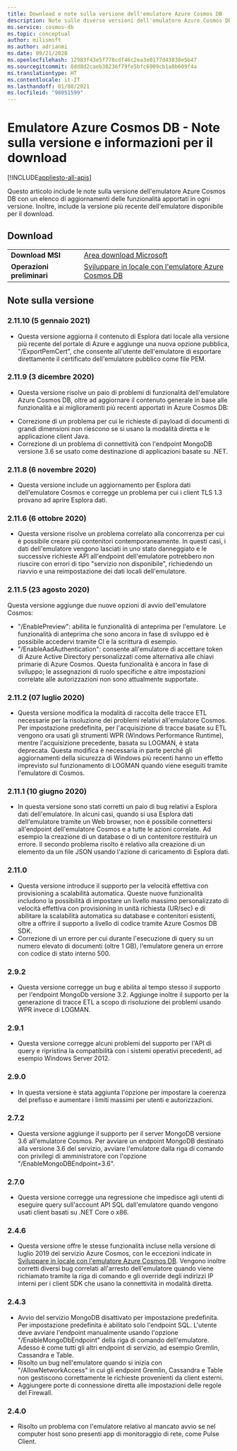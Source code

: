 ```yaml
---
title: Download e note sulla versione dell'emulatore Azure Cosmos DB
description: Note sulle diverse versioni dell'emulatore Azure Cosmos DB e informazioni per il download.
ms.service: cosmos-db
ms.topic: conceptual
author: milismsft
ms.author: adrianmi
ms.date: 09/21/2020
ms.openlocfilehash: 12983f43e5f778cdf46c2ea3e0177d43838e5b47
ms.sourcegitcommit: 8dd8d2caeb38236f79fe5bfc6909cb1a8b609f4a
ms.translationtype: HT
ms.contentlocale: it-IT
ms.lasthandoff: 01/08/2021
ms.locfileid: "98051599"
---
```

# <a name="azure-cosmos-db-emulator---release-notes-and-download-information"></a>Emulatore Azure Cosmos DB - Note sulla versione e informazioni per il download
[!INCLUDE[appliesto-all-apis](includes/appliesto-all-apis.md)]

Questo articolo include le note sulla versione dell'emulatore Azure Cosmos DB con un elenco di aggiornamenti delle funzionalità apportati in ogni versione. Inoltre, include la versione più recente dell'emulatore disponibile per il download.

## <a name="download"></a>Download

| | |
|---------|---------|
|**Download MSI**|[Area download Microsoft](https://aka.ms/cosmosdb-emulator)|
|**Operazioni preliminari**|[Sviluppare in locale con l'emulatore Azure Cosmos DB](local-emulator.md)|

## <a name="release-notes"></a>Note sulla versione

### <a name="21110-5-january-2021"></a>2.11.10 (5 gennaio 2021)

 - Questa versione aggiorna il contenuto di Esplora dati locale alla versione più recente del portale di Azure e aggiunge una nuova opzione pubblica, "/ExportPemCert", che consente all'utente dell'emulatore di esportare direttamente il certificato dell'emulatore pubblico come file PEM.

### <a name="2119-3-december-2020"></a>2.11.9 (3 dicembre 2020)

 - Questa versione risolve un paio di problemi di funzionalità dell'emulatore Azure Cosmos DB, oltre ad aggiornare il contenuto generale in base alle funzionalità e ai miglioramenti più recenti apportati in Azure Cosmos DB:
 * Correzione di un problema per cui le richieste di payload di documenti di grandi dimensioni non riescono se si usano la modalità diretta e le applicazione client Java.
 * Correzione di un problema di connettività con l'endpoint MongoDB versione 3.6 se usato come destinazione di applicazioni basate su .NET.

### <a name="2118-6-november-2020"></a>2.11.8 (6 novembre 2020)

 - Questa versione include un aggiornamento per Esplora dati dell'emulatore Cosmos e corregge un problema per cui i client TLS 1.3 provano ad aprire Esplora dati.

### <a name="2116-6-october-2020"></a>2.11.6 (6 ottobre 2020)

 - Questa versione risolve un problema correlato alla concorrenza per cui è possibile creare più contenitori contemporaneamente. In questi casi, i dati dell'emulatore vengono lasciati in uno stato danneggiato e le successive richieste API all'endpoint dell'emulatore potrebbero non riuscire con errori di tipo "servizio non disponibile", richiedendo un riavvio e una reimpostazione dei dati locali dell'emulatore.

### <a name="2115-23-august-2020"></a>2.11.5 (23 agosto 2020)

Questa versione aggiunge due nuove opzioni di avvio dell'emulatore Cosmos: 

* "/EnablePreview": abilita le funzionalità di anteprima per l'emulatore. Le funzionalità di anteprima che sono ancora in fase di sviluppo ed è possibile accedervi tramite CI e la scrittura di esempio.
* "/EnableAadAuthentication": consente all'emulatore di accettare token di Azure Active Directory personalizzati come alternativa alle chiavi primarie di Azure Cosmos. Questa funzionalità è ancora in fase di sviluppo; le assegnazioni di ruolo specifiche e altre impostazioni correlate alle autorizzazioni non sono attualmente supportate.

### <a name="2112-07-july-2020"></a>2.11.2 (07 luglio 2020)

- Questa versione modifica la modalità di raccolta delle tracce ETL necessarie per la risoluzione dei problemi relativi all'emulatore Cosmos. Per impostazione predefinita, per l'acquisizione di tracce basate su ETL vengono ora usati gli strumenti WPR (Windows Performance Runtime), mentre l'acquisizione precedente, basata su LOGMAN, è stata deprecata. Questa modifica è necessaria in parte perché gli aggiornamenti della sicurezza di Windows più recenti hanno un effetto imprevisto sul funzionamento di LOGMAN quando viene eseguiti tramite l'emulatore di Cosmos.

### <a name="2111-10-june-2020"></a>2.11.1 (10 giugno 2020)

- In questa versione sono stati corretti un paio di bug relativi a Esplora dati dell'emulatore. In alcuni casi, quando si usa Esplora dati dell'emulatore tramite un Web browser, non è possibile connettersi all'endpoint dell'emulatore Cosmos e a tutte le azioni correlate. Ad esempio la creazione di un database o di un contenitore restituirà un errore. Il secondo problema risolto è relativo alla creazione di un elemento da un file JSON usando l'azione di caricamento di Esplora dati.

### <a name="2110"></a>2.11.0

- Questa versione introduce il supporto per la velocità effettiva con provisioning a scalabilità automatica. Queste nuove funzionalità includono la possibilità di impostare un livello massimo personalizzato di velocità effettiva con provisioning in unità richiesta (UR/sec) e di abilitare la scalabilità automatica su database e contenitori esistenti, oltre a offrire il supporto a livello di codice tramite Azure Cosmos DB SDK.
- Correzione di un errore per cui durante l'esecuzione di query su un numero elevato di documenti (oltre 1 GB), l'emulatore genera un errore con codice di stato interno 500.

### <a name="292"></a>2.9.2

- Questa versione corregge un bug e abilita al tempo stesso il supporto per l'endpoint MongoDb versione 3.2. Aggiunge inoltre il supporto per la generazione di tracce ETL a scopo di risoluzione dei problemi usando WPR invece di LOGMAN.

### <a name="291"></a>2.9.1

- Questa versione corregge alcuni problemi del supporto per l'API di query e ripristina la compatibilità con i sistemi operativi precedenti, ad esempio Windows Server 2012.

### <a name="290"></a>2.9.0

- In questa versione è stata aggiunta l'opzione per impostare la coerenza del prefisso e aumentare i limiti massimi per utenti e autorizzazioni.

### <a name="272"></a>2.7.2

- Questa versione aggiunge il supporto per il server MongoDB versione 3.6 all'emulatore Cosmos. Per avviare un endpoint MongoDB destinato alla versione 3.6 del servizio, avviare l'emulatore dalla riga di comando con privilegi di amministratore con l'opzione "/EnableMongoDBEndpoint=3.6".

### <a name="270"></a>2.7.0

- Questa versione corregge una regressione che impedisce agli utenti di eseguire query sull'account API SQL dall'emulatore quando vengono usati client basati su .NET Core o x86.

### <a name="246"></a>2.4.6

- Questa versione offre le stesse funzionalità incluse nella versione di luglio 2019 del servizio Azure Cosmos, con le eccezioni indicate in [Sviluppare in locale con l'emulatore Azure Cosmos DB](local-emulator.md). Vengono inoltre corretti diversi bug correlati all'arresto dell'emulatore quando viene richiamato tramite la riga di comando e gli override degli indirizzi IP interni per i client SDK che usano la connettività in modalità diretta.

### <a name="243"></a>2.4.3

- Avvio del servizio MongoDB disattivato per impostazione predefinita. Per impostazione predefinita è abilitato solo l'endpoint SQL. L'utente deve avviare l'endpoint manualmente usando l'opzione "/EnableMongoDbEndpoint" della riga di comando dell'emulatore. Adesso è come tutti gli altri endpoint di servizio, ad esempio Gremlin, Cassandra e Table.
- Risolto un bug nell'emulatore quando si inizia con "/AllowNetworkAccess" in cui gli endpoint Gremlin, Cassandra e Table non gestiscono correttamente le richieste provenienti da client esterni.
- Aggiungere porte di connessione diretta alle impostazioni delle regole del Firewall.

### <a name="240"></a>2.4.0

- Risolto un problema con l'emulatore relativo al mancato avvio se nel computer host sono presenti app di monitoraggio di rete, come Pulse Client.
